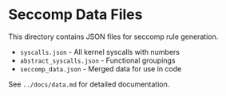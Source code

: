 # Seccomp Data Files

This directory contains JSON files for seccomp rule generation.

- `syscalls.json` - All kernel syscalls with numbers
- `abstract_syscalls.json` - Functional groupings
- `seccomp_data.json` - Merged data for use in code

See `../docs/data.md` for detailed documentation.
